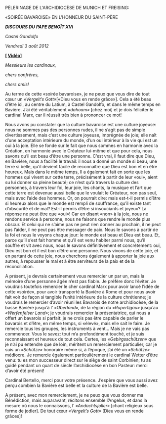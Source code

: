 PÈLERINAGE DE L'ARCHIDIOCÈSE DE MUNICH ET FREISING:

«SOIRÉE BAVAROISE» EN L'HONNEUR DU SAINT-PÈRE

***DISCOURS DU PAPE BENOÎT XVI***

*Castel Gandolfo*

*Vendredi 3 août 2012*

**\[ [Vidéo](http://player.rv.va/vaticanplayer.asp?language=it&tic=VA_BA7OCUW8)\]**

*Messieurs les cardinaux,*

*chers confrères,*

*chers amis!*

Au terme de cette «soirée bavaroise», je ne peux que vous dire de tout cœur un *«Vergelt’s Gott»*\[«Dieu vous en rende grâce»\]. Cela a été beau d’être ici, au centre du Latium, à Castel Gandolfo, et dans le même temps en Bavière. J’ai été véritablement *«dahoam»* \[chez moi\] et je dois féliciter le cardinal Marx, car il réussit très bien à prononcer ce mot!

Nous avons pu constater que la culture bavaroise est une culture joyeuse: nous ne sommes pas des personnes rudes, il ne s’agit pas de simple divertissement, mais c’est une culture joyeuse, imprégnée de joie; elle naît d’une acceptation intérieure du monde, d’un oui intérieur à la vie qui est un oui à la joie. Elle se fonde sur le fait que nous sommes en harmonie avec la Création, en harmonie avec le Créateur lui-même et que pour cela, nous savons qu’il est beau d’être une personne. C’est vrai, il faut dire que Dieu, en Bavière, nous a facilité le travail: il nous a donné un monde si beau, une terre si belle, qu’il devient facile de reconnaître que Dieu est bon et en être heureux. Mais dans le même temps, Il a également fait en sorte que les hommes qui vivent sur cette terre, précisément à partir de leur «oui», aient su lui donner sa pleine beauté; ce n’est qu’à travers la culture des personnes, à travers leur foi, leur joie, les chants, la musique et l’art que cette terre est devenue aussi belle que le voulait le Créateur, non pas seul, mais avec l’aide des hommes. Or, on pourrait dire: mais est-t-il permis d’être si heureux alors que le monde est rempli de souffrance, qu’il existe tant d’obscurité et de mal? Est-il permis d’être si insouciants et joyeux? La réponse ne peut être que «oui»! Car en disant «non» à la joie, nous ne rendons service à personne, nous ne faisons que rendre le monde plus obscur. Et celui qui ne s’aime pas ne peut rien donner au prochain, il ne peut pas l’aider, il ne peut pas être messager de paix. Nous le savons à partir de la foi et nous le voyons chaque jour: le monde est beau et Dieu est beau. Et, parce qu’Il s’est fait homme et qu’il est venu habiter parmi nous, qu’il souffre et vit avec nous, nous le savons définitivement et concrètement: oui, Dieu est bon et il est bon d’être une personne. Nous vivons de cette joie, et en partant de cette joie, nous cherchons également à apporter la joie aux autres, à repousser le mal et à être serviteurs de la paix et de la réconciliation.

A présent, je devrais certainement vous remercier un par un, mais la mémoire d’une personne âgée n’est pas fiable. Je préfère donc l’éviter. Je voudrais toutefois remercier le cher cardinal Marx pour avoir lancé l’idée de cette «soirée», pour avoir transporté la Bavière à Rome et pour nous avoir fait voir de façon si tangible l’unité intérieure de la culture chrétienne; je voudrais le remercier d’avoir réuni les Bavarois de notre archidiocèse, de la basse Bavière jusqu’à l’ *«Oberland»,* de la région du *«Rupertigau»* jusqu’au *«Werfenfelser Land»*; je voudrais remercier la présentatrice, qui nous a offert un bavarois si parfait: je ne crois pas être capable de parler le bavarois et d’être, en même temps, si «élevé», mais elle sait le faire. Je remercie tous les groupes, les instruments à vent... Mais je ne vais pas commencer. Vous le savez: tout m’a profondément touché, et je suis reconnaissant et heureux de tout cela. Certes, les *«Gebirgsschützen»* que je n’ai pu entendre que de loin, méritent un remerciement particulier, car je suis un *«Schütze»* honoraire même si, à l’époque, j’ai été un *«Schütze»* médiocre. Je remercie également particulièrement le cardinal Wetter d’être venu: tu es mon successeur direct sur le siège de saint Corbinien; tu as guidé pendant un quart de siècle l’archidiocèse en bon Pasteur: merci d’avoir été présent!

Cardinal Bertello, merci pour votre présence. J’espère que vous aussi avez perçu combien la Bavière est belle et la culture de la Bavière est belle.

A présent, avec mon remerciement, je ne peux que vous donner ma Bénédiction, mais auparavant, récitons ensemble l’Angelus, et dans la mesure où nous le connaissons, l’ *«Andachtsjoller*» \[chant religieux sous forme de jodler\]. De tout cœur *«Vergelt’s Gott»* \[Dieu vous en rende grâces\]!